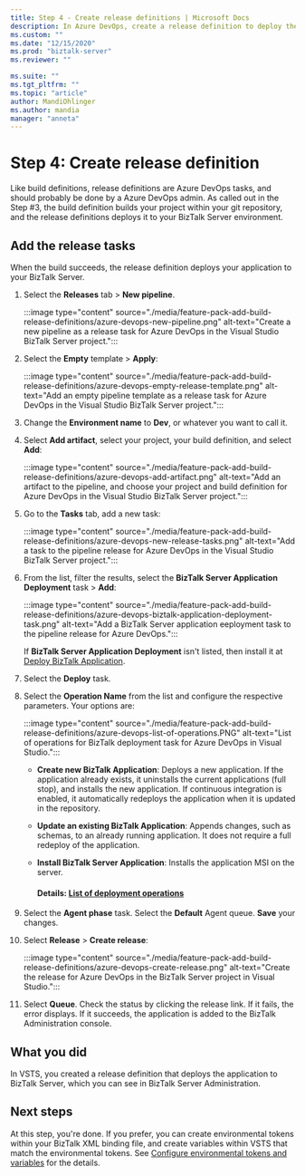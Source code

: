 ```yaml
---
title: Step 4 - Create release definitions | Microsoft Docs
description: In Azure DevOps, create a release definition to deploy the BizTalk Server application
ms.custom: ""
ms.date: "12/15/2020"
ms.prod: "biztalk-server"
ms.reviewer: ""

ms.suite: ""
ms.tgt_pltfrm: ""
ms.topic: "article"
author: MandiOhlinger
ms.author: mandia
manager: "anneta"
---
```


# Step 4: Create release definition

Like build definitions, release definitions are Azure DevOps tasks, and should probably be done by a Azure DevOps admin. As called out in the Step #3, the build definition builds your project within your git repository, and the release definitions deploys it to your BizTalk Server environment. 


## Add the release tasks

When the build succeeds, the release definition deploys your application to your BizTalk Server. 

1. Select the **Releases** tab > **New pipeline**. 

    :::image type="content" source="./media/feature-pack-add-build-release-definitions/azure-devops-new-pipeline.png" alt-text="Create a new pipeline as a release task for Azure DevOps in the Visual Studio BizTalk Server project.":::

2. Select the **Empty** template > **Apply**:

    :::image type="content" source="./media/feature-pack-add-build-release-definitions/azure-devops-empty-release-template.png" alt-text="Add an empty pipeline template as a release task for Azure DevOps in the Visual Studio BizTalk Server project.":::

3. Change the **Environment name** to **Dev**, or whatever you want to call it. 

4. Select **Add artifact**, select your project, your build definition, and select **Add**: 

    :::image type="content" source="./media/feature-pack-add-build-release-definitions/azure-devops-add-artifact.png" alt-text="Add an artifact to the pipeline, and choose your project and build definition for Azure DevOps in the Visual Studio BizTalk Server project.":::

5. Go to the **Tasks** tab, add a new task: 

    :::image type="content" source="./media/feature-pack-add-build-release-definitions/azure-devops-new-release-tasks.png" alt-text="Add a task to the pipeline release for Azure DevOps in the Visual Studio BizTalk Server project.":::

6. From the list, filter the results, select the **BizTalk Server Application Deployment** task > **Add**:  

    :::image type="content" source="./media/feature-pack-add-build-release-definitions/azure-devops-biztalk-application-deployment-task.png" alt-text="Add a BizTalk Server application eeployment task to the pipeline release for Azure DevOps.":::

    If **BizTalk Server Application Deployment** isn't listed, then install it at [Deploy BizTalk Application](https://marketplace.visualstudio.com/items?itemName=ms-biztalk.deploy-biztalk-application).

7. Select the **Deploy** task. 

8. Select the **Operation Name** from the list and configure the respective parameters. Your options are:

    :::image type="content" source="./media/feature-pack-add-build-release-definitions/azure-devops-list-of-operations.PNG" alt-text="List of operations for BizTalk deployment task for Azure DevOps in Visual Studio.":::

      - **Create new BizTalk Application**: Deploys a new application. If the application already exists, it uninstalls the current applications (full stop), and installs the new application. If continuous integration is enabled, it automatically redeploys the application when it is updated in the repository.   

      - **Update an existing BizTalk Application**: Appends changes, such as schemas, to an already running application. It does not require a full redeploy of the application. 

      - **Install BizTalk Server Application**: Installs the application MSI on the server. 

        #### **Details: [List of deployment operations](../core/feature-pack-list-of-deployment-operations.md.md)**



9. Select the **Agent phase** task. Select the **Default** Agent queue. **Save** your changes.

10. Select **Release** > **Create release**:  

    :::image type="content" source="./media/feature-pack-add-build-release-definitions/azure-devops-create-release.png" alt-text="Create the release for Azure DevOps in the BizTalk Server project in Visual Studio.":::

11. Select **Queue**. Check the status by clicking the release link. If it fails, the error displays. If it succeeds, the application is added to the BizTalk Administration console. 

## What you did

In VSTS, you created a release definition that deploys the application to BizTalk Server, which you can see in BizTalk Server Administration.

## Next steps

At this step, you're done. If you prefer, you can create environmental tokens within your BizTalk XML binding file, and create variables within VSTS that match the environmental tokens. See [Configure environmental tokens and variables](configure-environmental-tokens-and-variables-for-automatic-deployment.md) for the details. 
